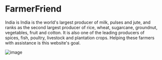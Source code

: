 # FarmerFriend

India is India is the world's largest producer of milk, pulses and jute, and ranks as the second largest producer of rice, wheat, sugarcane, groundnut, vegetables, fruit and cotton. It is also one of the leading producers of spices, fish, poultry, livestock and plantation crops. Helping these farmers with assistance is this website's goal.

![image](https://user-images.githubusercontent.com/77103140/156948711-5c96152c-da78-4043-b042-b6744591d55a.png)


